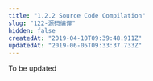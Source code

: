 ```yaml
---
title: "1.2.2 Source Code Compilation"
slug: "122-源码编译"
hidden: false
createdAt: "2019-04-10T09:39:48.911Z"
updatedAt: "2019-06-05T09:33:37.733Z"
---
```

To be updated
